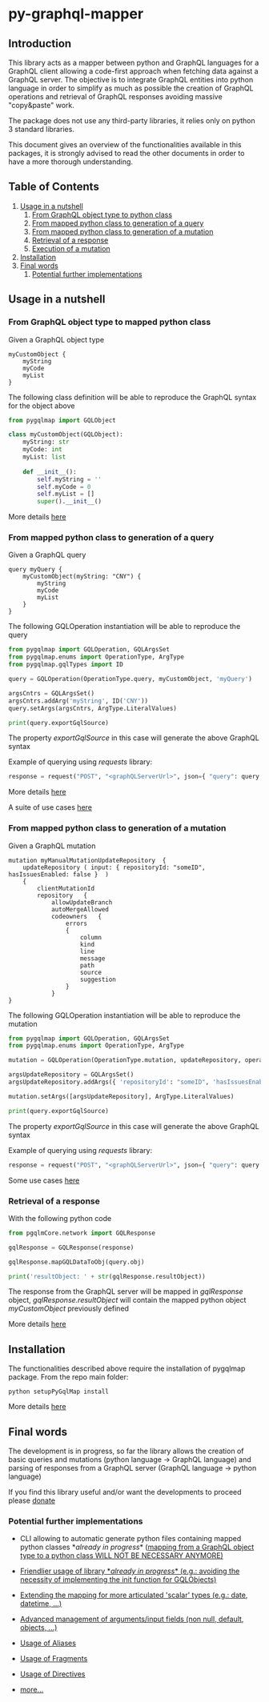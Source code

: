 # py-graphql-mapper

## Introduction

This library acts as a mapper between python and GraphQL languages for a GraphQL client allowing a code-first approach when fetching data against a GraphQL server.
The objective is to integrate GraphQL entities into python language in order to simplify as much as possible the creation of GraphQL operations and retrieval of GraphQL responses avoiding massive "copy&paste" work.

The package does not use any third-party libraries, it relies only on python 3 standard libraries. 

This document gives an overview of the functionalities available in this packages, it is strongly advised to read the other documents in order to have a more thorough understanding.


## Table of Contents

1. [Usage in a nutshell](#usage-in-a-nutshell)
    1. [From GraphQL object type to python class](#from-graphql-object-type-to-mapped-python-class)
    2. [From mapped python class to generation of a query](#from-mapped-python-class-to-generation-of-a-query)
    2. [From mapped python class to generation of a mutation](#from-mapped-python-class-to-generation-of-a-mutation)
    3. [Retrieval of a response](#retrieval-of-a-response)
    4. [Execution of a mutation](#execution-of-a-mutation)
2. [Installation](#installation)
3. [Final words](#final-words)
    1. [Potential further implementations](#potential-further-implementations)


## Usage in a nutshell

### From GraphQL object type to mapped python class

Given a GraphQL object type

```
myCustomObject {
    myString
    myCode
    myList
}
```

The following class definition will be able to reproduce the GraphQL syntax for the object above

```python
from pygqlmap import GQLObject

class myCustomObject(GQLObject): 
    myString: str
    myCode: int
    myList: list
    
    def __init__():
        self.myString = ''
        self.myCode = 0
        self.myList = []
        super().__init__()
```

More details [here](https://github.com/dapalex/py-graphql-mapper/blob/main/pygqlmap/README.MD#creation-of-a-mappable-python-object)

### From mapped python class to generation of a query

Given a GraphQL query

```
query myQuery {
    myCustomObject(myString: "CNY") {
        myString
        myCode
        myList
    }
}
```

The following GQLOperation instantiation will be able to reproduce the query

```python
from pygqlmap import GQLOperation, GQLArgsSet
from pygqlmap.enums import OperationType, ArgType
from pygqlmap.gqlTypes import ID

query = GQLOperation(OperationType.query, myCustomObject, 'myQuery')

argsCntrs = GQLArgsSet()
argsCntrs.addArg('myString', ID('CNY'))
query.setArgs(argsCntrs, ArgType.LiteralValues)

print(query.exportGqlSource)
```

The property _exportGqlSource_ in this case will generate the above GraphQL syntax

Example of querying using *requests* library:

```python
response = request("POST", "<graphQLServerUrl>", json={ "query": query.exportGqlSource }, headers=<headers>)
```

More details [here](https://github.com/dapalex/py-graphql-mapper/blob/main/pygqlmap/README.MD#gqloperation)

A suite of use cases [here](https://github.com/dapalex/py-graphql-mapper/blob/main/test/README.MD#L23)


### From mapped python class to generation of a mutation

Given a GraphQL mutation

```
mutation myManualMutationUpdateRepository  { 
    updateRepository ( input: { repositoryId: "someID", hasIssuesEnabled: false }  ) 
    { 
        clientMutationId     
        repository   {
            allowUpdateBranch       
            autoMergeAllowed     
            codeowners   { 
                errors   
                { 
                    column     
                    kind     
                    line     
                    message     
                    path     
                    source     
                    suggestion  
                } 
            } 
}
```

The following GQLOperation instantiation will be able to reproduce the mutation

```python
from pygqlmap import GQLOperation, GQLArgsSet
from pygqlmap.enums import OperationType, ArgType

mutation = GQLOperation(OperationType.mutation, updateRepository, operationName='myManualMutationUpdateRepository', logProgress=True)

argsUpdateRepository = GQLArgsSet()
argsUpdateRepository.addArgs({ 'repositoryId': "someID", 'hasIssuesEnabled': False })

mutation.setArgs([argsUpdateRepository], ArgType.LiteralValues)

print(query.exportGqlSource)
```

The property _exportGqlSource_ in this case will generate the above GraphQL syntax

Example of querying using *requests* library:

```python
response = request("POST", "<graphQLServerUrl>", json={ "query": query.exportGqlSource }, headers=<headers>)
```

Some use cases [here](https://github.com/dapalex/py-graphql-mapper/blob/main/test/README.MD#L48)


### Retrieval of a response

With the following python code

```python
from pgqlmCore.network import GQLResponse

gqlResponse = GQLResponse(response)

gqlResponse.mapGQLDataToObj(query.obj)

print('resultObject: ' + str(gqlResponse.resultObject))
```

The response from the GraphQL server will be mapped in _gqlResponse_ object, _gqlResponse.resultObject_ will contain the mapped python object _myCustomObject_ previously defined

More details [here](https://github.com/dapalex/py-graphql-mapper/blob/main/pygqlmap/README.MD#parsing-of-a-response)


## Installation

The functionalities described above require the installation of pygqlmap package. From the repo main folder:

```
python setupPyGqlMap install
```

More details [here](https://github.com/dapalex/py-graphql-mapper/blob/main/pygqlmap/README.MD#installation)



## Final words

The development is in progress, so far the library allows the creation of basic queries and mutations (python language -> GraphQL language) and parsing of responses from a GraphQL server (GraphQL language -> python language)

If you find this library useful and/or want the developments to proceed please [donate](https://github.com/sponsors/dapalex)


### Potential further implementations

* CLI allowing to automatic generate python files containing mapped python classes \*_already in progress_\* (<u>mapping from a GraphQL object type to a python class WILL NOT BE NECESSARY ANYMORE<u>)

* Friendlier usage of library \*_already in progress_\* (e.g.: avoiding the necessity of implementing the init function for GQLObjects)

* Extending the mapping for more articulated 'scalar' types (e.g.: date, datetime, ...)

* Advanced management of arguments/input fields (non null, default, objects, ...)

* Usage of Aliases

* Usage of Fragments

* Usage of Directives

* more...
